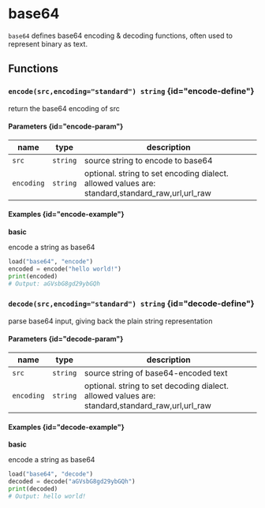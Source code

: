 # base64

`base64` defines base64 encoding & decoding functions, often used to represent binary as text.

## Functions

### `encode(src,encoding="standard") string` {id="encode-define"}

return the base64 encoding of src

#### Parameters {id="encode-param"}

| name       | type     | description                                                                                     |
|------------|----------|-------------------------------------------------------------------------------------------------|
| `src`      | `string` | source string to encode to base64                                                               |
| `encoding` | `string` | optional. string to set encoding dialect. allowed values are: standard,standard_raw,url,url_raw |

#### Examples {id="encode-example"}

**basic**

encode a string as base64

```python
load("base64", "encode")
encoded = encode("hello world!")
print(encoded)
# Output: aGVsbG8gd29ybGQh
```

### `decode(src,encoding="standard") string` {id="decode-define"}

parse base64 input, giving back the plain string representation

#### Parameters {id="decode-param"}

| name       | type     | description                                                                                     |
|------------|----------|-------------------------------------------------------------------------------------------------|
| `src`      | `string` | source string of base64-encoded text                                                            |
| `encoding` | `string` | optional. string to set decoding dialect. allowed values are: standard,standard_raw,url,url_raw |

#### Examples {id="decode-example"}

**basic**

encode a string as base64

```python
load("base64", "decode")
decoded = decode("aGVsbG8gd29ybGQh")
print(decoded)
# Output: hello world!
```
